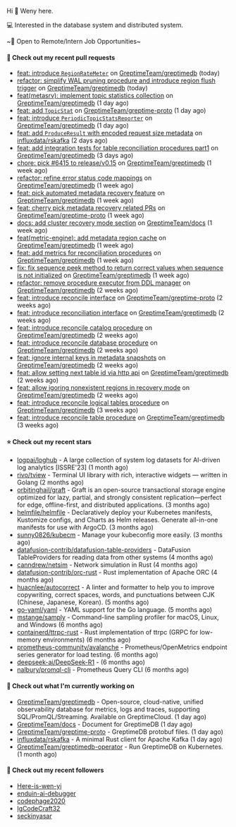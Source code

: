 Hi 👋 Weny here.

💻 Interested in the database system and distributed system.

~🍺 Open to Remote/Intern Job Opportunities~

#### 🔨 Check out my recent pull requests

- [feat: introduce `RegionRateMeter`](https://github.com/GreptimeTeam/greptimedb/pull/6744) on [GreptimeTeam/greptimedb](https://github.com/GreptimeTeam/greptimedb) (today)
- [refactor: simplify WAL pruning procedure  and introduce region flush trigger](https://github.com/GreptimeTeam/greptimedb/pull/6741) on [GreptimeTeam/greptimedb](https://github.com/GreptimeTeam/greptimedb) (today)
- [feat(metasrv): implement topic statistics collection](https://github.com/GreptimeTeam/greptimedb/pull/6732) on [GreptimeTeam/greptimedb](https://github.com/GreptimeTeam/greptimedb) (1 day ago)
- [feat: add `TopicStat`](https://github.com/GreptimeTeam/greptime-proto/pull/268) on [GreptimeTeam/greptime-proto](https://github.com/GreptimeTeam/greptime-proto) (1 day ago)
- [feat: introduce `PeriodicTopicStatsReporter`](https://github.com/GreptimeTeam/greptimedb/pull/6730) on [GreptimeTeam/greptimedb](https://github.com/GreptimeTeam/greptimedb) (1 day ago)
- [feat: add `ProduceResult` with encoded request size metadata](https://github.com/influxdata/rskafka/pull/276) on [influxdata/rskafka](https://github.com/influxdata/rskafka) (2 days ago)
- [feat: add integration tests for table reconciliation procedures part1](https://github.com/GreptimeTeam/greptimedb/pull/6705) on [GreptimeTeam/greptimedb](https://github.com/GreptimeTeam/greptimedb) (3 days ago)
- [chore: pick #6415 to release/v0.15](https://github.com/GreptimeTeam/greptimedb/pull/6686) on [GreptimeTeam/greptimedb](https://github.com/GreptimeTeam/greptimedb) (1 week ago)
- [refactor: refine error status code mappings](https://github.com/GreptimeTeam/greptimedb/pull/6678) on [GreptimeTeam/greptimedb](https://github.com/GreptimeTeam/greptimedb) (1 week ago)
- [feat: pick automated metadata recovery feature](https://github.com/GreptimeTeam/greptimedb/pull/6676) on [GreptimeTeam/greptimedb](https://github.com/GreptimeTeam/greptimedb) (1 week ago)
- [feat: cherry pick metadata recovery related PRs](https://github.com/GreptimeTeam/greptime-proto/pull/266) on [GreptimeTeam/greptime-proto](https://github.com/GreptimeTeam/greptime-proto) (1 week ago)
- [docs: add cluster recovery mode section](https://github.com/GreptimeTeam/docs/pull/2013) on [GreptimeTeam/docs](https://github.com/GreptimeTeam/docs) (1 week ago)
- [feat(metric-engine): add metadata region cache](https://github.com/GreptimeTeam/greptimedb/pull/6657) on [GreptimeTeam/greptimedb](https://github.com/GreptimeTeam/greptimedb) (1 week ago)
- [feat: add metrics for reconciliation procedures](https://github.com/GreptimeTeam/greptimedb/pull/6652) on [GreptimeTeam/greptimedb](https://github.com/GreptimeTeam/greptimedb) (1 week ago)
- [fix: fix sequence peek method to return correct values when sequence is not initialized](https://github.com/GreptimeTeam/greptimedb/pull/6643) on [GreptimeTeam/greptimedb](https://github.com/GreptimeTeam/greptimedb) (1 week ago)
- [refactor: remove procedure executor from DDL manager](https://github.com/GreptimeTeam/greptimedb/pull/6625) on [GreptimeTeam/greptimedb](https://github.com/GreptimeTeam/greptimedb) (2 weeks ago)
- [feat: introduce reconcile interface](https://github.com/GreptimeTeam/greptime-proto/pull/264) on [GreptimeTeam/greptime-proto](https://github.com/GreptimeTeam/greptime-proto) (2 weeks ago)
- [feat: introduce reconciliation interface](https://github.com/GreptimeTeam/greptimedb/pull/6614) on [GreptimeTeam/greptimedb](https://github.com/GreptimeTeam/greptimedb) (2 weeks ago)
- [feat: introduce reconcile catalog procedure](https://github.com/GreptimeTeam/greptimedb/pull/6613) on [GreptimeTeam/greptimedb](https://github.com/GreptimeTeam/greptimedb) (2 weeks ago)
- [feat: introduce reconcile database procedure](https://github.com/GreptimeTeam/greptimedb/pull/6612) on [GreptimeTeam/greptimedb](https://github.com/GreptimeTeam/greptimedb) (2 weeks ago)
- [feat: ignore internal keys in metadata snapshots](https://github.com/GreptimeTeam/greptimedb/pull/6606) on [GreptimeTeam/greptimedb](https://github.com/GreptimeTeam/greptimedb) (2 weeks ago)
- [feat: allow setting next table id via http api](https://github.com/GreptimeTeam/greptimedb/pull/6597) on [GreptimeTeam/greptimedb](https://github.com/GreptimeTeam/greptimedb) (2 weeks ago)
- [feat: allow igoring nonexistent regions in recovery mode](https://github.com/GreptimeTeam/greptimedb/pull/6592) on [GreptimeTeam/greptimedb](https://github.com/GreptimeTeam/greptimedb) (2 weeks ago)
- [feat: introduce reconcile logical tables procedure](https://github.com/GreptimeTeam/greptimedb/pull/6588) on [GreptimeTeam/greptimedb](https://github.com/GreptimeTeam/greptimedb) (3 weeks ago)
- [feat: introduce reconcile table procedure](https://github.com/GreptimeTeam/greptimedb/pull/6584) on [GreptimeTeam/greptimedb](https://github.com/GreptimeTeam/greptimedb) (3 weeks ago)

#### ⭐ Check out my recent stars

- [logpai/loghub](https://github.com/logpai/loghub) - A large collection of system log datasets for AI-driven log analytics [ISSRE&#39;23] (1 month ago)
- [rivo/tview](https://github.com/rivo/tview) - Terminal UI library with rich, interactive widgets — written in Golang (2 months ago)
- [orbitinghail/graft](https://github.com/orbitinghail/graft) - Graft is an open-source transactional storage engine optimized for lazy, partial, and strongly consistent replication—perfect for edge, offline-first, and distributed applications. (3 months ago)
- [helmfile/helmfile](https://github.com/helmfile/helmfile) - Declaratively deploy your Kubernetes manifests, Kustomize configs, and Charts as Helm releases. Generate all-in-one manifests for use with ArgoCD. (3 months ago)
- [sunny0826/kubecm](https://github.com/sunny0826/kubecm) - Manage your kubeconfig more easily. (3 months ago)
- [datafusion-contrib/datafusion-table-providers](https://github.com/datafusion-contrib/datafusion-table-providers) - DataFusion TableProviders for reading data from other systems (4 months ago)
- [canndrew/netsim](https://github.com/canndrew/netsim) - Network simulation in Rust (4 months ago)
- [datafusion-contrib/orc-rust](https://github.com/datafusion-contrib/orc-rust) - Rust implementation of Apache ORC (4 months ago)
- [huacnlee/autocorrect](https://github.com/huacnlee/autocorrect) - A linter and formatter to help you to improve copywriting, correct spaces, words, and punctuations between CJK (Chinese, Japanese, Korean). (5 months ago)
- [go-yaml/yaml](https://github.com/go-yaml/yaml) - YAML support for the Go language. (5 months ago)
- [mstange/samply](https://github.com/mstange/samply) - Command-line sampling profiler for macOS, Linux, and Windows (6 months ago)
- [containerd/ttrpc-rust](https://github.com/containerd/ttrpc-rust) - Rust implementation of ttrpc (GRPC for low-memory environments) (6 months ago)
- [prometheus-community/avalanche](https://github.com/prometheus-community/avalanche) - Prometheus/OpenMetrics endpoint series generator for load testing. (6 months ago)
- [deepseek-ai/DeepSeek-R1](https://github.com/deepseek-ai/DeepSeek-R1) -  (6 months ago)
- [nalbury/promql-cli](https://github.com/nalbury/promql-cli) - Prometheus Query CLI (6 months ago)

#### 👷 Check out what I'm currently working on

- [GreptimeTeam/greptimedb](https://github.com/GreptimeTeam/greptimedb) - Open-source, cloud-native, unified observability database for metrics, logs and traces, supporting SQL/PromQL/Streaming. Available on GreptimeCloud. (1 day ago)
- [GreptimeTeam/docs](https://github.com/GreptimeTeam/docs) - Document for GreptimeDB (1 day ago)
- [GreptimeTeam/greptime-proto](https://github.com/GreptimeTeam/greptime-proto) - GreptimeDB protobuf files. (1 day ago)
- [influxdata/rskafka](https://github.com/influxdata/rskafka) - A minimal Rust client for Apache Kafka (1 day ago)
- [GreptimeTeam/greptimedb-operator](https://github.com/GreptimeTeam/greptimedb-operator) - Run GreptimeDB on Kubernetes. (1 month ago)

#### 👯 Check out my recent followers

- [Here-is-wen-yi](https://github.com/Here-is-wen-yi)
- [enduin-ai-debugger](https://github.com/enduin-ai-debugger)
- [codephage2020](https://github.com/codephage2020)
- [IgCodeCraft32](https://github.com/IgCodeCraft32)
- [seckinyasar](https://github.com/seckinyasar)


